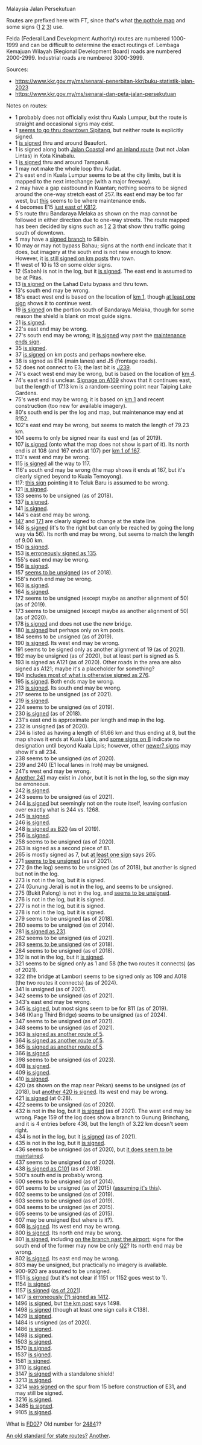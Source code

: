 Malaysia Jalan Persekutuan

Routes are prefixed here with FT, since that's what [the pothole map](https://www.arcgis.com/home/webmap/viewer.html?url=https%3A%2F%2Fmygos.mygeoportal.gov.my%2Fgisserver%2Frest%2Fservices%2FJKR_Potholes%2FJKR_Potholes_ASaPP%2FFeatureServer&source=sd) and some signs ([1](https://www.google.com/maps/@3.7297178,102.6416336,3a,15y,106.22h,75.49t/data=!3m7!1e1!3m5!1sB90ZUglmKKHbBph11eg2dw!2e0!6shttps:%2F%2Fstreetviewpixels-pa.googleapis.com%2Fv1%2Fthumbnail%3Fpanoid%3DB90ZUglmKKHbBph11eg2dw%26cb_client%3Dmaps_sv.share%26w%3D900%26h%3D600%26yaw%3D106.22118364269049%26pitch%3D14.509507299628552%26thumbfov%3D90!7i13312!8i6656?coh=205410&entry=ttu) [2](https://www.google.com/maps/@3.9601291,102.4291884,3a,15y,229.91h,84.91t/data=!3m7!1e1!3m5!1sYx1PH97b1jWOMJ4SEmWavA!2e0!6shttps:%2F%2Fstreetviewpixels-pa.googleapis.com%2Fv1%2Fthumbnail%3Fpanoid%3DYx1PH97b1jWOMJ4SEmWavA%26cb_client%3Dmaps_sv.share%26w%3D900%26h%3D600%26yaw%3D229.91371022184416%26pitch%3D5.088899779745432%26thumbfov%3D90!7i13312!8i6656?coh=205410&entry=ttu) [3](https://www.google.com/maps/@5.1294472,100.4723958,3a,15y,294h,93.88t/data=!3m7!1e1!3m5!1sCHZRXvfCQu4C-L4rykO9zQ!2e0!6shttps:%2F%2Fstreetviewpixels-pa.googleapis.com%2Fv1%2Fthumbnail%3Fpanoid%3DCHZRXvfCQu4C-L4rykO9zQ%26cb_client%3Dmaps_sv.share%26w%3D900%26h%3D600%26yaw%3D293.9977785994029%26pitch%3D-3.879822111230112%26thumbfov%3D90!7i16384!8i8192?coh=205410&entry=ttu)) use.

Felda (Federal Land Development Authority) routes are numbered 1000-1999 and can be difficult to determine the exact routings of. Lembaga Kemajuan Wilayah (Regional Development Board) roads are numbered 2000-2999. Industrial roads are numbered 3000-3999.

Sources:
* https://www.kkr.gov.my/ms/senarai-penerbitan-kkr/buku-statistik-jalan-2023
* https://www.kkr.gov.my/ms/senarai-dan-peta-jalan-persekutuan

Notes on routes:
* 1 probably does not officially exist thru Kuala Lumpur, but the route is straight and occasional signs may exist.
* 1 [seems to go thru downtown Sipitang](https://www.google.com/maps/@5.0836175,115.5514233,3a,15y,167.8h,94.36t/data=!3m7!1e1!3m5!1sBXJrzAi6oYO-yMmG7EC-2w!2e0!6shttps:%2F%2Fstreetviewpixels-pa.googleapis.com%2Fv1%2Fthumbnail%3Fpanoid%3DBXJrzAi6oYO-yMmG7EC-2w%26cb_client%3Dmaps_sv.share%26w%3D900%26h%3D600%26yaw%3D167.80366525931905%26pitch%3D-4.3592613734981285%26thumbfov%3D90!7i13312!8i6656?coh=205410&entry=ttu), but neither route is explicitly signed.
* 1 [is signed](https://www.google.com/maps/@5.340183,115.7231316,3a,26.2y,15h,92.26t/data=!3m7!1e1!3m5!1sJTKg9zTxlrxhFVrczvPDrw!2e0!6shttps:%2F%2Fstreetviewpixels-pa.googleapis.com%2Fv1%2Fthumbnail%3Fpanoid%3DJTKg9zTxlrxhFVrczvPDrw%26cb_client%3Dmaps_sv.share%26w%3D900%26h%3D600%26yaw%3D14.997954819005157%26pitch%3D-2.259514948323755%26thumbfov%3D90!7i13312!8i6656?coh=205410&entry=ttu) thru and around Beaufort.
* 1 is signed along both [Jalan Coastal](https://www.google.com/maps/@5.9510594,116.0601445,3a,24.9y,29.59h,106.8t/data=!3m7!1e1!3m5!1sa0higKHZg7zojR1xVVn4cg!2e0!6shttps:%2F%2Fstreetviewpixels-pa.googleapis.com%2Fv1%2Fthumbnail%3Fpanoid%3Da0higKHZg7zojR1xVVn4cg%26cb_client%3Dmaps_sv.share%26w%3D900%26h%3D600%26yaw%3D29.586260261382634%26pitch%3D-16.79984802605486%26thumbfov%3D90!7i13312!8i6656?coh=205410&entry=ttu) and [an inland route](https://www.google.com/maps/@5.9573677,116.0658775,3a,37.6y,224.19h,90.52t/data=!3m7!1e1!3m5!1scwdgMtEi3JA1aRdclxmFkA!2e0!6shttps:%2F%2Fstreetviewpixels-pa.googleapis.com%2Fv1%2Fthumbnail%3Fpanoid%3DcwdgMtEi3JA1aRdclxmFkA%26cb_client%3Dmaps_sv.share%26w%3D900%26h%3D600%26yaw%3D224.18685311799604%26pitch%3D-0.5215139503639534%26thumbfov%3D90!7i13312!8i6656?coh=205410&entry=ttu) (but not Jalan Lintas) in Kota Kinabalu.
* 1 [is signed](https://www.google.com/maps/@6.141403,116.2609289,3a,23.1y,91.42h,91.02t/data=!3m7!1e1!3m5!1slHPzvctEBNFhFTKHYGo7dA!2e0!6shttps:%2F%2Fstreetviewpixels-pa.googleapis.com%2Fv1%2Fthumbnail%3Fpanoid%3DlHPzvctEBNFhFTKHYGo7dA%26cb_client%3Dmaps_sv.share%26w%3D900%26h%3D600%26yaw%3D91.42411364535388%26pitch%3D-1.021486695381057%26thumbfov%3D90!7i13312!8i6656?coh=205410&entry=ttu) thru and around Tamparuli.
* 1 may not make the whole loop thru Kudat.
* 2's east end in Kuala Lumpur seems to be at the city limits, but it is mapped to the next intechange (with a major freeway).
* 2 may have a gap eastbound in Kuantan; nothing seems to be signed around the one-way stretch east of 257. Its east end may be too far west, but [this](https://www.google.com/maps/@3.9719984,103.412166,3a,15y,10.94h,88.75t/data=!3m7!1e1!3m5!1s3XrQSgvRQJViyKdEvip7Yg!2e0!6shttps:%2F%2Fstreetviewpixels-pa.googleapis.com%2Fv1%2Fthumbnail%3Fpanoid%3D3XrQSgvRQJViyKdEvip7Yg%26cb_client%3Dmaps_sv.share%26w%3D900%26h%3D600%26yaw%3D10.942389520905582%26pitch%3D1.2464189605415896%26thumbfov%3D90!7i16384!8i8192?coh=205410&entry=ttu) seems to be where maintenance ends.
* 4 becomes E15 [just east of K812](https://www.google.com/maps/@5.4344773,100.552835,3a,25.1y,376.61h,83.68t/data=!3m7!1e1!3m5!1sMhFW9-NHazqM_iHCJEF7vw!2e0!6shttps:%2F%2Fstreetviewpixels-pa.googleapis.com%2Fv1%2Fthumbnail%3Fpanoid%3DMhFW9-NHazqM_iHCJEF7vw%26cb_client%3Dmaps_sv.share%26w%3D900%26h%3D600%26yaw%3D376.6059587888226%26pitch%3D6.317657316272218%26thumbfov%3D90!7i16384!8i8192?coh=205410&entry=ttu).
* 5's route thru Bandaraya Melaka as shown on the map cannot be followed in either direction due to one-way streets. The route mapped has been decided by signs such as [1](https://www.google.com/maps/@2.199619,102.2418046,3a,19.2y,175h,93.74t/data=!3m7!1e1!3m5!1sudh7XBIqhShg1jkcWKRTuw!2e0!6shttps:%2F%2Fstreetviewpixels-pa.googleapis.com%2Fv1%2Fthumbnail%3Fpanoid%3Dudh7XBIqhShg1jkcWKRTuw%26cb_client%3Dmaps_sv.share%26w%3D900%26h%3D600%26yaw%3D175.00392784803373%26pitch%3D-3.741289013863792%26thumbfov%3D90!7i16384!8i8192?coh=205410&entry=ttu) [2](https://www.google.com/maps/@2.1936088,102.2379927,3a,18y,281.77h,88.13t/data=!3m7!1e1!3m5!1sbe_oyOkgfRWyxNvMTAoKVg!2e0!6shttps:%2F%2Fstreetviewpixels-pa.googleapis.com%2Fv1%2Fthumbnail%3Fpanoid%3Dbe_oyOkgfRWyxNvMTAoKVg%26cb_client%3Dmaps_sv.share%26w%3D900%26h%3D600%26yaw%3D281.7688143422403%26pitch%3D1.8747476912591736%26thumbfov%3D90!7i16384!8i8192?coh=205410&entry=ttu) [3](https://www.google.com/maps/@2.18785,102.2494081,3a,46.9y,96.54h,107.7t/data=!3m7!1e1!3m5!1sT9gooxdq6MddZ4C5xT6xKw!2e0!6shttps:%2F%2Fstreetviewpixels-pa.googleapis.com%2Fv1%2Fthumbnail%3Fpanoid%3DT9gooxdq6MddZ4C5xT6xKw%26cb_client%3Dmaps_sv.share%26w%3D900%26h%3D600%26yaw%3D96.5446149351367%26pitch%3D-17.69534081146243%26thumbfov%3D90!7i16384!8i8192?coh=205410&entry=ttu) that show thru traffic going south of downtown.
* 5 may have a [signed branch](https://www.google.com/maps/@4.6116784,101.0556538,3a,28.6y,283.16h,90.96t/data=!3m7!1e1!3m5!1s49GgYW6Hiul0PwSXepY1gA!2e0!6shttps:%2F%2Fstreetviewpixels-pa.googleapis.com%2Fv1%2Fthumbnail%3Fpanoid%3D49GgYW6Hiul0PwSXepY1gA%26cb_client%3Dmaps_sv.share%26w%3D900%26h%3D600%26yaw%3D283.1628467048741%26pitch%3D-0.9578943686033625%26thumbfov%3D90!7i16384!8i8192?coh=205410&entry=ttu) to Silibin.
* 10 may or may not bypass Bahau; signs at the north end indicate that it does, but imagery at the south end is not new enough to know. However, it [is still signed on km posts](https://www.google.com/maps/@2.8066884,102.410312,3a,16.7y,254.74h,75.9t/data=!3m7!1e1!3m5!1sMSOL5gaCaGfjbQuH0ZJmNQ!2e0!6shttps:%2F%2Fstreetviewpixels-pa.googleapis.com%2Fv1%2Fthumbnail%3Fpanoid%3DMSOL5gaCaGfjbQuH0ZJmNQ%26cb_client%3Dmaps_sv.share%26w%3D900%26h%3D600%26yaw%3D254.74051602494671%26pitch%3D14.098767077061098%26thumbfov%3D90!7i16384!8i8192?coh=205410&entry=ttu) thru town.
* 11 west of 10 is 13 on some older signs.
* 12 (Sabah) is not in the log, but it [is signed](https://www.google.com/maps/@6.5331708,116.7059238,3a,28.6y,46.13h,89.03t/data=!3m7!1e1!3m5!1sNxs-K9Ndx8KMUj5zS8ydZw!2e0!6shttps:%2F%2Fstreetviewpixels-pa.googleapis.com%2Fv1%2Fthumbnail%3Fpanoid%3DNxs-K9Ndx8KMUj5zS8ydZw%26cb_client%3Dmaps_sv.share%26w%3D900%26h%3D600%26yaw%3D46.13132520374089%26pitch%3D0.9697784336109692%26thumbfov%3D90!7i13312!8i6656?coh=205410&entry=ttu). The east end is assumed to be at Pitas.
* 13 [is signed](https://youtu.be/FUJgbV6p4KA?t=71) on the Lahad Datu bypass and thru town.
* 13's south end may be wrong.
* 18's exact west end is based on the location of [km 1](https://www.google.com/maps/@4.2292094,100.6396059,3a,15y,90.98h,84.1t/data=!3m7!1e1!3m5!1sbJNiXdz5iDSizMPRRJ20XQ!2e0!6shttps:%2F%2Fstreetviewpixels-pa.googleapis.com%2Fv1%2Fthumbnail%3Fpanoid%3DbJNiXdz5iDSizMPRRJ20XQ%26cb_client%3Dmaps_sv.share%26w%3D900%26h%3D600%26yaw%3D90.98387606569607%26pitch%3D5.904976907967395%26thumbfov%3D90!7i16384!8i8192?coh=205410&entry=ttu), though [at least one sign](https://www.google.com/maps/@4.2352374,100.6338886,3a,19.3y,302h,90.56t/data=!3m7!1e1!3m5!1sq8aoBbtNcMFosmzKS3-EMw!2e0!6shttps:%2F%2Fstreetviewpixels-pa.googleapis.com%2Fv1%2Fthumbnail%3Fpanoid%3Dq8aoBbtNcMFosmzKS3-EMw%26cb_client%3Dmaps_sv.share%26w%3D900%26h%3D600%26yaw%3D301.9950620643711%26pitch%3D-0.557313194918649%26thumbfov%3D90!7i16384!8i8192?coh=205410&entry=ttu) shows it to continue west.
* 19 [is signed](https://www.google.com/maps/@2.1890119,102.3524014,3a,15y,240.43h,82.05t/data=!3m7!1e1!3m5!1sOAQpaytnViqSOwJShvXCPg!2e0!6shttps:%2F%2Fstreetviewpixels-pa.googleapis.com%2Fv1%2Fthumbnail%3Fpanoid%3DOAQpaytnViqSOwJShvXCPg%26cb_client%3Dmaps_sv.share%26w%3D900%26h%3D600%26yaw%3D240.43428389242612%26pitch%3D7.9514794954939845%26thumbfov%3D90!7i16384!8i8192?coh=205410&entry=ttu) on the portion south of Bandaraya Melaka, though for some reason the shield is blank on most guide signs.
* 21 [is signed](https://www.google.com/maps/@1.0160483,110.3590254,3a,48.9y,239.48h,96.06t/data=!3m7!1e1!3m5!1stVmYQ9t1yrVOMbBSsr90WQ!2e0!6shttps:%2F%2Fstreetviewpixels-pa.googleapis.com%2Fv1%2Fthumbnail%3Fpanoid%3DtVmYQ9t1yrVOMbBSsr90WQ%26cb_client%3Dmaps_sv.share%26w%3D900%26h%3D600%26yaw%3D239.47580776194164%26pitch%3D-6.05924150497998%26thumbfov%3D90!7i13312!8i6656?coh=205410&entry=ttu).
* 22's east end may be wrong.
* 27's south end may be wrong; it [is signed](https://www.google.com/maps/@2.7174078,101.7113355,3a,15y,304.05h,89.96t/data=!3m7!1e1!3m5!1soPUedxDN3ouwJuwPvd50xA!2e0!6shttps:%2F%2Fstreetviewpixels-pa.googleapis.com%2Fv1%2Fthumbnail%3Fpanoid%3DoPUedxDN3ouwJuwPvd50xA%26cb_client%3Dmaps_sv.share%26w%3D900%26h%3D600%26yaw%3D304.0474000858346%26pitch%3D0.042086720635978736%26thumbfov%3D90!7i16384!8i8192?coh=205410&entry=ttu) way past the [maintenance ends sign](https://www.google.com/maps/@2.7171778,101.7252166,3a,15y,168.16h,85.21t/data=!3m7!1e1!3m5!1swHFz6NJ7TjA2ZCs0lr-r8w!2e0!6shttps:%2F%2Fstreetviewpixels-pa.googleapis.com%2Fv1%2Fthumbnail%3Fpanoid%3DwHFz6NJ7TjA2ZCs0lr-r8w%26cb_client%3Dmaps_sv.share%26w%3D900%26h%3D600%26yaw%3D168.15517043351662%26pitch%3D4.79112013743098%26thumbfov%3D90!7i16384!8i8192?coh=205410&entry=ttu).
* 35 [is signed](https://www.google.com/maps/@1.4972688,103.7918899,3a,23.1y,143.62h,80.98t/data=!3m7!1e1!3m5!1sQFi4jNK_ipj9swQmJi8MIg!2e0!6shttps:%2F%2Fstreetviewpixels-pa.googleapis.com%2Fv1%2Fthumbnail%3Fpanoid%3DQFi4jNK_ipj9swQmJi8MIg%26cb_client%3Dmaps_sv.share%26w%3D900%26h%3D600%26yaw%3D143.62117781840126%26pitch%3D9.018188695445275%26thumbfov%3D90!7i16384!8i8192?coh=205410&entry=ttu).
* 37 [is signed](https://www.google.com/maps/@3.3324116,101.5965524,3a,15y,248.42h,81.28t/data=!3m7!1e1!3m5!1sxgkCGGj5Jja5bb_2wsiqSQ!2e0!6shttps:%2F%2Fstreetviewpixels-pa.googleapis.com%2Fv1%2Fthumbnail%3Fpanoid%3DxgkCGGj5Jja5bb_2wsiqSQ%26cb_client%3Dmaps_sv.share%26w%3D900%26h%3D600%26yaw%3D248.41600825170704%26pitch%3D8.717915282121112%26thumbfov%3D90!7i16384!8i8192?coh=205410&entry=ttu) on km posts and perhaps nowhere else.
* 38 is signed as E14 (main lanes) and J5 (frontage roads).
* 52 does not connect to E3; the last bit is [J239](https://www.google.com/maps/@1.4299344,103.6103262,3a,15y,258.68h,80.68t/data=!3m7!1e1!3m5!1sIj5h9_1czaZ3Oo8Sk03_fA!2e0!6shttps:%2F%2Fstreetviewpixels-pa.googleapis.com%2Fv1%2Fthumbnail%3Fpanoid%3DIj5h9_1czaZ3Oo8Sk03_fA%26cb_client%3Dmaps_sv.share%26w%3D900%26h%3D600%26yaw%3D258.68002883542056%26pitch%3D9.322481562155204%26thumbfov%3D90!7i16384!8i8192?coh=205410&entry=ttu).
* 74's exact west end may be wrong, but is based on the location of [km 4](https://www.google.com/maps/@4.8402149,100.6612212,3a,36y,113.64h,79.25t/data=!3m7!1e1!3m5!1sj7MArwOfx7IKqJrvkdEn6Q!2e0!6shttps:%2F%2Fstreetviewpixels-pa.googleapis.com%2Fv1%2Fthumbnail%3Fpanoid%3Dj7MArwOfx7IKqJrvkdEn6Q%26cb_client%3Dmaps_sv.share%26w%3D900%26h%3D600%26yaw%3D113.6413484374746%26pitch%3D10.745431671630811%26thumbfov%3D90!7i16384!8i8192?coh=205410&entry=ttu).
* 74's east end is unclear. [Signage on A109](https://www.google.com/maps/@4.8287562,100.7349757,3a,15y,324.38h,103.2t/data=!3m7!1e1!3m5!1sWR5TxmbFZY7yYBCVWCzyfw!2e0!6shttps:%2F%2Fstreetviewpixels-pa.googleapis.com%2Fv1%2Fthumbnail%3Fpanoid%3DWR5TxmbFZY7yYBCVWCzyfw%26cb_client%3Dmaps_sv.share%26w%3D900%26h%3D600%26yaw%3D324.3817997043467%26pitch%3D-13.195121893618975%26thumbfov%3D90!7i16384!8i8192?coh=205410&entry=ttu) shows that it continues east, but the length of 17.13 km is a random-seeming point near Taiping Lake Gardens.
* 75's west end may be wrong; it is based on [km 1](https://www.google.com/maps/@5.0207917,100.4317546,3a,18.8y,46.36h,81.38t/data=!3m7!1e1!3m5!1sI7QyU8NS0ViIybSglgoj0w!2e0!6shttps:%2F%2Fstreetviewpixels-pa.googleapis.com%2Fv1%2Fthumbnail%3Fpanoid%3DI7QyU8NS0ViIybSglgoj0w%26cb_client%3Dmaps_sv.share%26w%3D900%26h%3D600%26yaw%3D46.36245034098123%26pitch%3D8.619826932709586%26thumbfov%3D90!7i13312!8i6656?coh=205410&entry=ttu) and recent construction (too new for available imagery).
* 80's south end is per the log and map, but maintenance may end at R152.
* 102's east end may be wrong, but seems to match the length of 79.23 km.
* 104 seems to only be signed near its east end (as of 2019).
* 107 [is signed](https://www.google.com/maps/@6.3005717,99.7878839,3a,27.3y,290.99h,93.23t/data=!3m7!1e1!3m5!1sECsgAoccVnxa6xPBdoy4pw!2e0!6shttps:%2F%2Fstreetviewpixels-pa.googleapis.com%2Fv1%2Fthumbnail%3Fpanoid%3DECsgAoccVnxa6xPBdoy4pw%26cb_client%3Dmaps_sv.share%26w%3D900%26h%3D600%26yaw%3D290.99000127490945%26pitch%3D-3.2283829978021146%26thumbfov%3D90!7i13312!8i6656?coh=205410&entry=ttu) (onto what the map does not show is part of it). Its north end is at 108 (and 167 ends at 107) per [km 1 of 167](https://www.google.com/maps/@6.3018935,99.787745,3a,15.4y,141.6h,74.9t/data=!3m7!1e1!3m5!1sy3YrHwMxubror9ZL6yYDKQ!2e0!6shttps:%2F%2Fstreetviewpixels-pa.googleapis.com%2Fv1%2Fthumbnail%3Fpanoid%3Dy3YrHwMxubror9ZL6yYDKQ%26cb_client%3Dmaps_sv.share%26w%3D900%26h%3D600%26yaw%3D141.59866312404688%26pitch%3D15.104274859178929%26thumbfov%3D90!7i13312!8i6656?coh=205410&entry=ttu).
* 113's west end may be wrong.
* 115 [is signed](https://www.google.com/maps/@6.2833117,99.731105,3a,35.9y,338.54h,83.1t/data=!3m7!1e1!3m5!1sU1yUaV0eYVXtDuwCWKl9mQ!2e0!6shttps:%2F%2Fstreetviewpixels-pa.googleapis.com%2Fv1%2Fthumbnail%3Fpanoid%3DU1yUaV0eYVXtDuwCWKl9mQ%26cb_client%3Dmaps_sv.share%26w%3D900%26h%3D600%26yaw%3D338.5371750251217%26pitch%3D6.901702689716785%26thumbfov%3D90!7i13312!8i6656?coh=205410&entry=ttu) all the way to 117.
* 116's south end may be wrong (the map shows it ends at 167, but it's clearly signed beyond to Kuala Temoyong).
* 117: [this sign](https://www.google.com/maps/@6.2828153,99.7308827,3a,24y,154.55h,89.17t/data=!3m7!1e1!3m5!1sEM2PNhcFkdkq-DPUtsfg3Q!2e0!6shttps:%2F%2Fstreetviewpixels-pa.googleapis.com%2Fv1%2Fthumbnail%3Fpanoid%3DEM2PNhcFkdkq-DPUtsfg3Q%26cb_client%3Dmaps_sv.share%26w%3D900%26h%3D600%26yaw%3D154.54523746172754%26pitch%3D0.8280854595012812%26thumbfov%3D90!7i13312!8i6656?coh=205410&entry=ttu) pointing it to Teluk Baru is assumed to be wrong.
* 121 [is signed](https://www.google.com/maps/@3.4749502,101.9088626,3a,15y,134.15h,87.68t/data=!3m7!1e1!3m5!1sAKxpbq2GjWwhdjLzCdD91Q!2e0!6shttps:%2F%2Fstreetviewpixels-pa.googleapis.com%2Fv1%2Fthumbnail%3Fpanoid%3DAKxpbq2GjWwhdjLzCdD91Q%26cb_client%3Dmaps_sv.share%26w%3D900%26h%3D600%26yaw%3D134.1451165482576%26pitch%3D2.321116989392806%26thumbfov%3D90!7i16384!8i8192?coh=205410&entry=ttu).
* 133 seems to be unsigned (as of 2018).
* 137 [is signed](https://www.google.com/maps/@4.5696099,101.1133615,3a,15.6y,303.88h,90.35t/data=!3m7!1e1!3m5!1sVZzXjuml9JQ1gH5g34E0Hg!2e0!6shttps:%2F%2Fstreetviewpixels-pa.googleapis.com%2Fv1%2Fthumbnail%3Fpanoid%3DVZzXjuml9JQ1gH5g34E0Hg%26cb_client%3Dmaps_sv.share%26w%3D900%26h%3D600%26yaw%3D303.88301992149235%26pitch%3D-0.349991325638598%26thumbfov%3D90!7i16384!8i8192?coh=205410&entry=ttu).
* 141 [is signed](https://www.google.com/maps/@2.2209855,102.1574044,3a,15y,226.88h,92.14t/data=!3m7!1e1!3m5!1sEELrEzP3XAg9FY_-6BDPWw!2e0!6shttps:%2F%2Fstreetviewpixels-pa.googleapis.com%2Fv1%2Fthumbnail%3Fpanoid%3DEELrEzP3XAg9FY_-6BDPWw%26cb_client%3Dmaps_sv.share%26w%3D900%26h%3D600%26yaw%3D226.88128621181914%26pitch%3D-2.1430948169187047%26thumbfov%3D90!7i16384!8i8192?coh=205410&entry=ttu).
* 144's east end may be wrong.
* [147](https://www.google.com/maps/@5.2276975,100.6870797,3a,15.2y,137.14h,88.13t/data=!3m7!1e1!3m5!1sW8ZAsXf1953R9WJPQJeDiQ!2e0!6shttps:%2F%2Fstreetviewpixels-pa.googleapis.com%2Fv1%2Fthumbnail%3Fpanoid%3DW8ZAsXf1953R9WJPQJeDiQ%26cb_client%3Dmaps_sv.share%26w%3D900%26h%3D600%26yaw%3D137.13849682130166%26pitch%3D1.8736180153801456%26thumbfov%3D90!7i16384!8i8192?coh=205410&entry=ttu) and [171](https://www.google.com/maps/@5.229189,100.6866282,3a,15.6y,331.62h,83.56t/data=!3m7!1e1!3m5!1smFGpQK0rFjZ2e5rGM_B0ew!2e0!6shttps:%2F%2Fstreetviewpixels-pa.googleapis.com%2Fv1%2Fthumbnail%3Fpanoid%3DmFGpQK0rFjZ2e5rGM_B0ew%26cb_client%3Dmaps_sv.share%26w%3D900%26h%3D600%26yaw%3D331.6240798613892%26pitch%3D6.443103139610912%26thumbfov%3D90!7i16384!8i8192?coh=205410&entry=ttu) are clearly signed to change at the state line.
* 148 [is signed](https://www.google.com/maps/@3.695882,101.7490464,3a,18.6y,207.47h,90.95t/data=!3m7!1e1!3m5!1s9OCNJb3bouF1nlSx1eoFLQ!2e0!6shttps:%2F%2Fstreetviewpixels-pa.googleapis.com%2Fv1%2Fthumbnail%3Fpanoid%3D9OCNJb3bouF1nlSx1eoFLQ%26cb_client%3Dmaps_sv.share%26w%3D900%26h%3D600%26yaw%3D207.46675500657298%26pitch%3D-0.9527050645401545%26thumbfov%3D90!7i16384!8i8192?coh=205410&entry=ttu) (it's to the right but can only be reached by going the long way via 56). Its north end may be wrong, but seems to match the length of 9.00 km.
* 150 [is signed](https://www.google.com/maps/@5.2612252,100.4727069,3a,41.2y,215.33h,102.87t/data=!3m7!1e1!3m5!1syivZUMIdREjYTgeQb_Ft6w!2e0!6shttps:%2F%2Fstreetviewpixels-pa.googleapis.com%2Fv1%2Fthumbnail%3Fpanoid%3DyivZUMIdREjYTgeQb_Ft6w%26cb_client%3Dmaps_sv.share%26w%3D900%26h%3D600%26yaw%3D215.32565618229992%26pitch%3D-12.865444170465793%26thumbfov%3D90!7i16384!8i8192?coh=205410&entry=ttu).
* 153 [is erroneously signed as 135](https://www.google.com/maps/@6.3241079,99.736682,3a,16.4y,144.69h,91t/data=!3m7!1e1!3m5!1s5xHn-t1E_wb5Ok_iEYf2VQ!2e0!6shttps:%2F%2Fstreetviewpixels-pa.googleapis.com%2Fv1%2Fthumbnail%3Fpanoid%3D5xHn-t1E_wb5Ok_iEYf2VQ%26cb_client%3Dmaps_sv.share%26w%3D900%26h%3D600%26yaw%3D144.6885666937773%26pitch%3D-1.0048719731869653%26thumbfov%3D90!7i13312!8i6656?coh=205410&entry=ttu).
* 155's east end may be wrong.
* 156 [is signed](https://www.google.com/maps/@6.3098488,99.8627141,3a,39.3y,324.69h,82.49t/data=!3m7!1e1!3m5!1swCxJIS3bM0NHgXMVEMbeEg!2e0!6shttps:%2F%2Fstreetviewpixels-pa.googleapis.com%2Fv1%2Fthumbnail%3Fpanoid%3DwCxJIS3bM0NHgXMVEMbeEg%26cb_client%3Dmaps_sv.share%26w%3D900%26h%3D600%26yaw%3D324.6914329354184%26pitch%3D7.513838829348799%26thumbfov%3D90!7i16384!8i8192?coh=205410&entry=ttu).
* 157 [seems to be unsigned](https://www.google.com/maps/@6.3394807,99.7573952,3a,35.9y,194.4h,91.72t/data=!3m7!1e1!3m5!1srt-ITLVLcq-r_ADht3Zh_g!2e0!6shttps:%2F%2Fstreetviewpixels-pa.googleapis.com%2Fv1%2Fthumbnail%3Fpanoid%3Drt-ITLVLcq-r_ADht3Zh_g%26cb_client%3Dmaps_sv.share%26w%3D900%26h%3D600%26yaw%3D194.39806416333272%26pitch%3D-1.7165217600816192%26thumbfov%3D90!7i13312!8i6656?coh=205410&entry=ttu) (as of 2018).
* 158's north end may be wrong.
* 163 [is signed](https://www.google.com/maps/@6.3136395,99.8555105,3a,35.9y,39.51h,85.85t/data=!3m7!1e1!3m5!1s2O35BjtKMBRDfeRMMvDtYQ!2e0!6shttps:%2F%2Fstreetviewpixels-pa.googleapis.com%2Fv1%2Fthumbnail%3Fpanoid%3D2O35BjtKMBRDfeRMMvDtYQ%26cb_client%3Dmaps_sv.share%26w%3D900%26h%3D600%26yaw%3D39.50661503119902%26pitch%3D4.149977655371032%26thumbfov%3D90!7i16384!8i8192?coh=205410&entry=ttu).
* 164 [is signed](https://www.google.com/maps/@6.3173728,99.8530794,3a,24y,25.51h,86.8t/data=!3m7!1e1!3m5!1sB5njSfIqEYwK8-e2P_DblQ!2e0!6shttps:%2F%2Fstreetviewpixels-pa.googleapis.com%2Fv1%2Fthumbnail%3Fpanoid%3DB5njSfIqEYwK8-e2P_DblQ%26cb_client%3Dmaps_sv.share%26w%3D900%26h%3D600%26yaw%3D25.513012394859494%26pitch%3D3.197223141280361%26thumbfov%3D90!7i16384!8i8192?coh=205410&entry=ttu).
* 172 seems to be unsigned (except maybe as another alignment of 50) (as of 2019).
* 173 seems to be unsigned (except maybe as another alignment of 50) (as of 2020).
* 178 [is signed](https://www.tiktok.com/@cikguzainudin/video/7190748846551518490) and does not use the new bridge.
* 180 [is signed](https://www.google.com/maps/@3.0132188,101.388866,3a,15y,104.41h,86.33t/data=!3m7!1e1!3m5!1sLrLH-sPOXr5rYXy0KFqJiA!2e0!6shttps:%2F%2Fstreetviewpixels-pa.googleapis.com%2Fv1%2Fthumbnail%3Fpanoid%3DLrLH-sPOXr5rYXy0KFqJiA%26cb_client%3Dmaps_sv.share%26w%3D900%26h%3D600%26yaw%3D104.41065886567488%26pitch%3D3.6679998201077666%26thumbfov%3D90!7i16384!8i8192?coh=205410&entry=ttu) but perhaps only on km posts.
* 184 seems to be unsigned (as of 2019).
* 190 [is signed](https://www.google.com/maps/@3.0302052,101.4709135,3a,20.9y,15.57h,102.59t/data=!3m7!1e1!3m5!1sAINsIeD8ZxHicLO0AYJ4EA!2e0!6shttps:%2F%2Fstreetviewpixels-pa.googleapis.com%2Fv1%2Fthumbnail%3Fpanoid%3DAINsIeD8ZxHicLO0AYJ4EA%26cb_client%3Dmaps_sv.share%26w%3D900%26h%3D600%26yaw%3D15.574891958478387%26pitch%3D-12.59193625492162%26thumbfov%3D90!7i16384!8i8192?coh=205410&entry=ttu). Its west end may be wrong.
* 191 seems to be signed only as another alignment of 19 (as of 2021).
* 192 may be unsigned (as of 2020), but at least part is signed as 5.
* 193 is signed as A121 (as of 2020). Other roads in the area are also signed as A121; maybe it's a placeholder for something?
* 194 [includes most of what is otherwise signed as 276](https://www.google.com/maps/@6.4450403,100.4878446,3a,15y,34.47h,84.95t/data=!3m7!1e1!3m5!1slMHzBQqoxwlt-A-IgPfXBg!2e0!6shttps:%2F%2Fstreetviewpixels-pa.googleapis.com%2Fv1%2Fthumbnail%3Fpanoid%3DlMHzBQqoxwlt-A-IgPfXBg%26cb_client%3Dmaps_sv.share%26w%3D900%26h%3D600%26yaw%3D34.47015150864907%26pitch%3D5.047443148930967%26thumbfov%3D90!7i16384!8i8192?coh=205410&entry=ttu).
* 195 [is signed](https://www.google.com/maps/@2.696748,101.8636316,3a,32.8y,237.22h,90.38t/data=!3m7!1e1!3m5!1sRgz20fDBiMinSNRskjhZhw!2e0!6shttps:%2F%2Fstreetviewpixels-pa.googleapis.com%2Fv1%2Fthumbnail%3Fpanoid%3DRgz20fDBiMinSNRskjhZhw%26cb_client%3Dmaps_sv.share%26w%3D900%26h%3D600%26yaw%3D237.2246403020471%26pitch%3D-0.3793162254911664%26thumbfov%3D90!7i16384!8i8192?coh=205410&entry=ttu). Both ends may be wrong.
* 213 [is signed](https://www.google.com/maps/@1.8770916,104.1068864,3a,15y,75.61h,91.44t/data=!3m7!1e1!3m5!1sKFm1ZBLduUe75MEHTgs6Tw!2e0!6shttps:%2F%2Fstreetviewpixels-pa.googleapis.com%2Fv1%2Fthumbnail%3Fpanoid%3DKFm1ZBLduUe75MEHTgs6Tw%26cb_client%3Dmaps_sv.share%26w%3D900%26h%3D600%26yaw%3D75.60990083229245%26pitch%3D-1.4379299720763612%26thumbfov%3D90!7i16384!8i8192?coh=205410&entry=ttu). Its south end may be wrong.
* 217 seems to be unsigned (as of 2021).
* 219 [is signed](https://www.google.com/maps/@2.4854074,101.868214,3a,15y,324.78h,80.18t/data=!3m7!1e1!3m5!1sHM6h3JtWrjFu5AodMijPpw!2e0!6shttps:%2F%2Fstreetviewpixels-pa.googleapis.com%2Fv1%2Fthumbnail%3Fpanoid%3DHM6h3JtWrjFu5AodMijPpw%26cb_client%3Dmaps_sv.share%26w%3D900%26h%3D600%26yaw%3D324.7843161814242%26pitch%3D9.824137445443085%26thumbfov%3D90!7i16384!8i8192?coh=205410&entry=ttu).
* 224 seems to be unsigned (as of 2019).
* 230 [is signed](https://www.google.com/maps/@3.7479931,103.3145347,3a,17.6y,154.76h,94.19t/data=!3m7!1e1!3m5!1sof8mYyQsiDsLrybHK5Ytzg!2e0!6shttps:%2F%2Fstreetviewpixels-pa.googleapis.com%2Fv1%2Fthumbnail%3Fpanoid%3Dof8mYyQsiDsLrybHK5Ytzg%26cb_client%3Dmaps_sv.share%26w%3D900%26h%3D600%26yaw%3D154.7634189660908%26pitch%3D-4.188440400562996%26thumbfov%3D90!7i13312!8i6656?coh=205410&entry=ttu) (as of 2018).
* 231's east end is approximate per length and map in the log.
* 232 is unsigned (as of 2020).
* 234 is listed as having a length of 61.66 km and thus ending at 8, but the map shows it ends at Kuala Lipis, and [some signs on 8](https://www.google.com/maps/@4.1610433,102.0323492,3a,15.2y,17.56h,88.67t/data=!3m7!1e1!3m5!1sxgBmNsbzbqd6xkaLxBJIcA!2e0!6shttps:%2F%2Fstreetviewpixels-pa.googleapis.com%2Fv1%2Fthumbnail%3Fpanoid%3DxgBmNsbzbqd6xkaLxBJIcA%26cb_client%3Dmaps_sv.share%26w%3D900%26h%3D600%26yaw%3D17.560315474789803%26pitch%3D1.328331623347978%26thumbfov%3D90!7i13312!8i6656?coh=205410&entry=ttu) indicate no designation until beyond Kuala Lipis; however, other [newer? signs](https://www.google.com/maps/@4.1640842,102.033363,3a,37.6y,358.22h,91.81t/data=!3m7!1e1!3m5!1s16UxK1QKSU7w8ptSloJnKg!2e0!6shttps:%2F%2Fstreetviewpixels-pa.googleapis.com%2Fv1%2Fthumbnail%3Fpanoid%3D16UxK1QKSU7w8ptSloJnKg%26cb_client%3Dmaps_sv.share%26w%3D900%26h%3D600%26yaw%3D358.22087119866876%26pitch%3D-1.8072904789094508%26thumbfov%3D90!7i13312!8i6656?coh=205410&entry=ttu) may show it's all 234.
* 238 seems to be unsigned (as of 2020).
* 239 and 240 (E1 local lanes in Iroh) may be unsigned.
* 241's west end may be wrong.
* [Another 241](https://www.google.com/maps/@1.566842,103.5973692,3a,15y,60.77h,87.62t/data=!3m7!1e1!3m5!1s1jjw-0d3qbtIB4uxre4wxA!2e0!6shttps:%2F%2Fstreetviewpixels-pa.googleapis.com%2Fv1%2Fthumbnail%3Fpanoid%3D1jjw-0d3qbtIB4uxre4wxA%26cb_client%3Dmaps_sv.share%26w%3D900%26h%3D600%26yaw%3D60.77116430644447%26pitch%3D2.380213456405073%26thumbfov%3D90!7i16384!8i8192?coh=205410&entry=ttu) may exist in Johor, but it is not in the log, so the sign may be erroneous.
* 242 [is signed](https://www.google.com/maps/@2.7047288,101.9862617,3a,15y,104.45h,65.57t/data=!3m7!1e1!3m5!1sOQfZ_UagQXtzGl_qhC0jyg!2e0!6shttps:%2F%2Fstreetviewpixels-pa.googleapis.com%2Fv1%2Fthumbnail%3Fpanoid%3DOQfZ_UagQXtzGl_qhC0jyg%26cb_client%3Dmaps_sv.share%26w%3D900%26h%3D600%26yaw%3D104.44900033806134%26pitch%3D24.431024491928213%26thumbfov%3D90!7i16384!8i8192?coh=205410&entry=ttu).  
* 243 seems to be unsigned (as of 2021).
* 244 [is signed](https://www.google.com/maps/@2.887614,102.409459,3a,15y,68.98h,89.11t/data=!3m7!1e1!3m5!1sxLpEagtzQk_gGVmKSMzerw!2e0!6shttps:%2F%2Fstreetviewpixels-pa.googleapis.com%2Fv1%2Fthumbnail%3Fpanoid%3DxLpEagtzQk_gGVmKSMzerw%26cb_client%3Dmaps_sv.share%26w%3D900%26h%3D600%26yaw%3D68.97988975150335%26pitch%3D0.8874983765252438%26thumbfov%3D90!7i16384!8i8192?coh=205410&entry=ttu) but seemingly not on the route itself, leaving confusion over exactly what is 244 vs. 1268.
* 245 [is signed](https://www.google.com/maps/@2.9356006,102.3874525,3a,15y,297.48h,82.44t/data=!3m7!1e1!3m5!1sh9BaTgb-OC-S9RmAJ5sQSw!2e0!6shttps:%2F%2Fstreetviewpixels-pa.googleapis.com%2Fv1%2Fthumbnail%3Fpanoid%3Dh9BaTgb-OC-S9RmAJ5sQSw%26cb_client%3Dmaps_sv.share%26w%3D900%26h%3D600%26yaw%3D297.4775439204057%26pitch%3D7.562905315162709%26thumbfov%3D90!7i16384!8i8192?coh=205410&entry=ttu).
* 246 [is signed](https://www.google.com/maps/@2.8350393,102.325126,3a,32.8y,77.37h,96.38t/data=!3m7!1e1!3m5!1sFs36ViEhVWxWRfYWgbRtLA!2e0!6shttps:%2F%2Fstreetviewpixels-pa.googleapis.com%2Fv1%2Fthumbnail%3Fpanoid%3DFs36ViEhVWxWRfYWgbRtLA%26cb_client%3Dmaps_sv.share%26w%3D900%26h%3D600%26yaw%3D77.37155504316482%26pitch%3D-6.380642003771115%26thumbfov%3D90!7i16384!8i8192?coh=205410&entry=ttu).
* 248 [is signed as B20](https://www.google.com/maps/@2.8163264,101.6399467,3a,15y,366.53h,76.2t/data=!3m7!1e1!3m5!1sYnHYHt1NZ30ME2XpPYy8Aw!2e0!6shttps:%2F%2Fstreetviewpixels-pa.googleapis.com%2Fv1%2Fthumbnail%3Fpanoid%3DYnHYHt1NZ30ME2XpPYy8Aw%26cb_client%3Dmaps_sv.share%26w%3D900%26h%3D600%26yaw%3D366.5311492878662%26pitch%3D13.79825159944673%26thumbfov%3D90!7i16384!8i8192?coh=205410&entry=ttu) (as of 2019).
* 256 [is signed](https://www.google.com/maps/@6.1487658,100.3991663,3a,43y,147.09h,100.55t/data=!3m7!1e1!3m5!1s6V8iYmB3ECzbXzC4gpEmGA!2e0!6shttps:%2F%2Fstreetviewpixels-pa.googleapis.com%2Fv1%2Fthumbnail%3Fpanoid%3D6V8iYmB3ECzbXzC4gpEmGA%26cb_client%3Dmaps_sv.share%26w%3D900%26h%3D600%26yaw%3D147.09148400501132%26pitch%3D-10.548012227039592%26thumbfov%3D90!7i16384!8i8192?coh=205410&entry=ttu).
* 258 seems to be unsigned (as of 2020).
* 263 is signed as a second piece of 81.
* 265 is mostly signed as 7, but [at least one sign](https://www.google.com/maps/@6.6372812,100.2202592,3a,41.2y,145.58h,91.89t/data=!3m7!1e1!3m5!1sGpg07i0G3FE1oOcPgo-HjQ!2e0!6shttps:%2F%2Fstreetviewpixels-pa.googleapis.com%2Fv1%2Fthumbnail%3Fpanoid%3DGpg07i0G3FE1oOcPgo-HjQ%26cb_client%3Dmaps_sv.share%26w%3D900%26h%3D600%26yaw%3D145.5777113168679%26pitch%3D-1.8896226731053218%26thumbfov%3D90!7i16384!8i8192?coh=205410&entry=ttu) says 265.
* 271 [seems to be unsigned](https://www.google.com/maps/@5.8526024,100.4378468,3a,15.4y,193.32h,77.58t/data=!3m7!1e1!3m5!1sw4NZvo_7GQmLMb3W6k83uA!2e0!6shttps:%2F%2Fstreetviewpixels-pa.googleapis.com%2Fv1%2Fthumbnail%3Fpanoid%3Dw4NZvo_7GQmLMb3W6k83uA%26cb_client%3Dmaps_sv.share%26w%3D900%26h%3D600%26yaw%3D193.3223653493616%26pitch%3D12.420582039916894%26thumbfov%3D90!7i16384!8i8192?coh=205410&entry=ttu) (as of 2021).
* 272 (in the log) seems to be unsigned (as of 2018), but another is signed but not in the log.
* 273 is not in the log, but it is signed.
* 274 (Gunung Jerai) is not in the log, and seems to be unsigned.
* 275 (Bukit Palong) is not in the log, and [seems to be unsigned](https://www.google.com/maps/@5.6254699,100.8948924,3a,31.3y,171.56h,92.11t/data=!3m7!1e1!3m5!1sBf4tF1iP3DDcYW2_5lEgPA!2e0!6shttps:%2F%2Fstreetviewpixels-pa.googleapis.com%2Fv1%2Fthumbnail%3Fpanoid%3DBf4tF1iP3DDcYW2_5lEgPA%26cb_client%3Dmaps_sv.share%26w%3D900%26h%3D600%26yaw%3D171.56265915115281%26pitch%3D-2.1075109034314323%26thumbfov%3D90!7i16384!8i8192?coh=205410&entry=ttu).
* 276 is not in the log, but it is signed.
* 277 is not in the log, but it is signed.
* 278 is not in the log, but it is signed.
* 279 seems to be unsigned (as of 2018).
* 280 seems to be unsigned (as of 2014).
* 281 [is signed as 231](https://www.google.com/maps/@5.2979588,100.2699032,3a,15y,207.01h,109.57t/data=!3m7!1e1!3m5!1sT_AddtzVYl5nyYOsxy8dlw!2e0!6shttps:%2F%2Fstreetviewpixels-pa.googleapis.com%2Fv1%2Fthumbnail%3Fpanoid%3DT_AddtzVYl5nyYOsxy8dlw%26cb_client%3Dmaps_sv.share%26w%3D900%26h%3D600%26yaw%3D207.00554005887193%26pitch%3D-19.573042524026647%26thumbfov%3D90!7i16384!8i8192?coh=205410&entry=ttu).
* 282 seems to be unsigned (as of 2021).
* 283 [seems to be unsigned](https://www.google.com/maps/@5.1331051,100.4908597,3a,15.1y,316.47h,98.42t/data=!3m7!1e1!3m5!1s8OlfxqUIvOCYAgFb_tb99g!2e0!6shttps:%2F%2Fstreetviewpixels-pa.googleapis.com%2Fv1%2Fthumbnail%3Fpanoid%3D8OlfxqUIvOCYAgFb_tb99g%26cb_client%3Dmaps_sv.share%26w%3D900%26h%3D600%26yaw%3D316.46728408613495%26pitch%3D-8.423720651422627%26thumbfov%3D90!7i13312!8i6656?coh=205410&entry=ttu) (as of 2018).
* 284 seems to be unsigned (as of 2018).
* 312 is not in the log, but it [is signed](https://www.google.com/maps/@4.0046127,100.8258675,3a,15y,22.75h,87.01t,359.19r/data=!3m7!1e1!3m5!1sybSF0sCZT8YW99IABIlENA!2e0!6shttps:%2F%2Fstreetviewpixels-pa.googleapis.com%2Fv1%2Fthumbnail%3Fpanoid%3DybSF0sCZT8YW99IABIlENA%26cb_client%3Dmaps_sv.share%26w%3D900%26h%3D600%26yaw%3D22.74891818844798%26pitch%3D2.9904537987229247%26thumbfov%3D90!7i16384!8i8192?coh=205410&entry=ttu).
* 321 seems to be signed only as 1 and 58 (the two routes it connects) (as of 2021).
* 322 (the bridge at Lambor) seems to be signed only as 109 and A018 (the two routes it connects) (as of 2024).
* 341 is unsigned (as of 2021).
* 342 seems to be unsigned (as of 2021).
* 343's east end may be wrong.
* 345 [is signed](https://www.google.com/maps/@2.9749387,101.706473,3a,17.2y,108.47h,104.51t/data=!3m7!1e1!3m5!1spS0wkevcHGmkT95Qwm8iaQ!2e0!6shttps:%2F%2Fstreetviewpixels-pa.googleapis.com%2Fv1%2Fthumbnail%3Fpanoid%3DpS0wkevcHGmkT95Qwm8iaQ%26cb_client%3Dmaps_sv.share%26w%3D900%26h%3D600%26yaw%3D108.46573344497777%26pitch%3D-14.508748520423765%26thumbfov%3D90!7i16384!8i8192?coh=205410&entry=ttu), but most signs seem to be for B11 (as of 2019).
* 346 (Klang Third Bridge) seems to be unsigned (as of 2024).
* 347 seems to be unsigned (as of 2021).
* 348 seems to be unsigned (as of 2021).
* 363 [is signed as another route of 5](https://www.google.com/maps/@2.46231,101.8948063,3a,15.2y,334.32h,84.06t/data=!3m7!1e1!3m5!1sWCsgRZU9twyZGci4gb_YTg!2e0!6shttps:%2F%2Fstreetviewpixels-pa.googleapis.com%2Fv1%2Fthumbnail%3Fpanoid%3DWCsgRZU9twyZGci4gb_YTg%26cb_client%3Dmaps_sv.share%26w%3D900%26h%3D600%26yaw%3D334.32075739051373%26pitch%3D5.937668422843956%26thumbfov%3D90!7i16384!8i8192?coh=205410&entry=ttu).
* 364 [is signed as another route of 5](https://www.google.com/maps/@2.445714,101.8721267,3a,15y,264.31h,85.39t/data=!3m7!1e1!3m5!1s6d-g3sRuRde-mjiGNmomXQ!2e0!6shttps:%2F%2Fstreetviewpixels-pa.googleapis.com%2Fv1%2Fthumbnail%3Fpanoid%3D6d-g3sRuRde-mjiGNmomXQ%26cb_client%3Dmaps_sv.share%26w%3D900%26h%3D600%26yaw%3D264.3145153025153%26pitch%3D4.605822307332218%26thumbfov%3D90!7i16384!8i8192?coh=205410&entry=ttu).
* 365 [is signed as another route of 5](https://www.google.com/maps/@2.4435868,101.8809165,3a,28.6y,126.54h,79.29t/data=!3m7!1e1!3m5!1s0m9nHzgyLjKQyJBchnG1vw!2e0!6shttps:%2F%2Fstreetviewpixels-pa.googleapis.com%2Fv1%2Fthumbnail%3Fpanoid%3D0m9nHzgyLjKQyJBchnG1vw%26cb_client%3Dmaps_sv.share%26w%3D900%26h%3D600%26yaw%3D126.5372658014442%26pitch%3D10.714906805093989%26thumbfov%3D90!7i16384!8i8192?coh=205410&entry=ttu).
* 366 [is signed](https://commons.wikimedia.org/wiki/File:Temiang-Pantai_Road_Name_Sign.jpg).
* 398 seems to be unsigned (as of 2023).
* 408 [is signed](https://www.google.com/maps/@1.399745,104.164994,3a,27.3y,328.07h,90.71t/data=!3m7!1e1!3m5!1s26Xq-mbN8tu3u1nP_BkpCQ!2e0!6shttps:%2F%2Fstreetviewpixels-pa.googleapis.com%2Fv1%2Fthumbnail%3Fpanoid%3D26Xq-mbN8tu3u1nP_BkpCQ%26cb_client%3Dmaps_sv.share%26w%3D900%26h%3D600%26yaw%3D328.07091239094586%26pitch%3D-0.7134284905438335%26thumbfov%3D90!7i16384!8i8192?coh=205410&entry=ttu).
* 409 [is signed](https://www.google.com/maps/@1.4128523,104.2518181,3a,15y,59.64h,85.27t/data=!3m7!1e1!3m5!1sSdRTBTI9D3-opocnGuteEg!2e0!6shttps:%2F%2Fstreetviewpixels-pa.googleapis.com%2Fv1%2Fthumbnail%3Fpanoid%3DSdRTBTI9D3-opocnGuteEg%26cb_client%3Dmaps_sv.share%26w%3D900%26h%3D600%26yaw%3D59.63977796028023%26pitch%3D4.725040876896742%26thumbfov%3D90!7i16384!8i8192?coh=205410&entry=ttu).
* 410 [is signed](https://www.google.com/maps/@1.3942915,104.2160583,3a,35.9y,103.74h,100.04t/data=!3m7!1e1!3m5!1sMlxfTeRVjZmwIK259Zck7w!2e0!6shttps:%2F%2Fstreetviewpixels-pa.googleapis.com%2Fv1%2Fthumbnail%3Fpanoid%3DMlxfTeRVjZmwIK259Zck7w%26cb_client%3Dmaps_sv.share%26w%3D900%26h%3D600%26yaw%3D103.73805185822523%26pitch%3D-10.042187780017017%26thumbfov%3D90!7i16384!8i8192?coh=205410&entry=ttu).
* 420 (as shown on the map near Pekan) seems to be unsigned (as of 2018), but [another 420 is signed](https://www.google.com/maps/@3.7683689,103.2251332,3a,15y,54.14h,98.44t/data=!3m7!1e1!3m5!1sUTW9I4WHcFWfF7g21p6FRA!2e0!6shttps:%2F%2Fstreetviewpixels-pa.googleapis.com%2Fv1%2Fthumbnail%3Fpanoid%3DUTW9I4WHcFWfF7g21p6FRA%26cb_client%3Dmaps_sv.share%26w%3D900%26h%3D600%26yaw%3D54.141257678622026%26pitch%3D-8.437252626973375%26thumbfov%3D90!7i16384!8i8192?coh=205410&entry=ttu). Its west end may be wrong.
* 421 [is signed](https://www.tiktok.com/@kuantanbest/video/7350575114800418066) (at 0:28).
* 422 seems to be unsigned (as of 2020).
* 432 is not in the log, but it [is signed](https://www.google.com/maps/@4.5084923,101.4078124,3a,15y,27.94h,90.33t/data=!3m7!1e1!3m5!1sy8hevghwFmkdJBhdG648cg!2e0!6shttps:%2F%2Fstreetviewpixels-pa.googleapis.com%2Fv1%2Fthumbnail%3Fpanoid%3Dy8hevghwFmkdJBhdG648cg%26cb_client%3Dmaps_sv.share%26w%3D900%26h%3D600%26yaw%3D27.93705723487558%26pitch%3D-0.3284256453140699%26thumbfov%3D90!7i16384!8i8192?coh=205410&entry=ttu) (as of 2021). The west end may be wrong. Page 159 of the log does show a branch to Gunung Brinchang, and it is 4 entries before 436, but the length of 3.22 km doesn't seem right.
* 434 is not in the log, but it [is signed](https://www.google.com/maps/@4.4835391,101.3785056,3a,15y,313.72h,88.81t/data=!3m7!1e1!3m5!1sVEIm8gmyF_5_5jXyI9XwCQ!2e0!6shttps:%2F%2Fstreetviewpixels-pa.googleapis.com%2Fv1%2Fthumbnail%3Fpanoid%3DVEIm8gmyF_5_5jXyI9XwCQ%26cb_client%3Dmaps_sv.share%26w%3D900%26h%3D600%26yaw%3D313.72087977266955%26pitch%3D1.188546197623154%26thumbfov%3D90!7i16384!8i8192?coh=205410&entry=ttu) (as of 2021).
* 435 is not in the log, but it [is signed](https://www.google.com/maps/@3.9681375,103.4060309,3a,21y,35.06h,91.33t/data=!3m7!1e1!3m5!1sUu_9gEYSeEhZub19iivzRQ!2e0!6shttps:%2F%2Fstreetviewpixels-pa.googleapis.com%2Fv1%2Fthumbnail%3Fpanoid%3DUu_9gEYSeEhZub19iivzRQ%26cb_client%3Dmaps_sv.share%26w%3D900%26h%3D600%26yaw%3D35.060333861829285%26pitch%3D-1.3316792741508863%26thumbfov%3D90!7i16384!8i8192?coh=205410&entry=ttu).
* 436 seems to be unsigned (as of 2020), but [it does seem to be maintained](https://www.google.com/maps/@3.3861986,101.8277748,3a,15y,273.52h,91.71t/data=!3m7!1e1!3m5!1si61BxMWfVxRzD1IGVY9J6Q!2e0!6shttps:%2F%2Fstreetviewpixels-pa.googleapis.com%2Fv1%2Fthumbnail%3Fpanoid%3Di61BxMWfVxRzD1IGVY9J6Q%26cb_client%3Dmaps_sv.share%26w%3D900%26h%3D600%26yaw%3D273.5228896134296%26pitch%3D-1.7065920178902445%26thumbfov%3D90!7i16384!8i8192?coh=205410&entry=ttu).
* 437 seems to be unsigned (as of 2020).
* 438 [is signed as C101](https://www.google.com/maps/@3.6132503,103.3797135,3a,15y,111.08h,90.36t/data=!3m7!1e1!3m5!1s7RkUaiXPmYU_o7ug4rkANg!2e0!6shttps:%2F%2Fstreetviewpixels-pa.googleapis.com%2Fv1%2Fthumbnail%3Fpanoid%3D7RkUaiXPmYU_o7ug4rkANg%26cb_client%3Dmaps_sv.share%26w%3D900%26h%3D600%26yaw%3D111.08382305488126%26pitch%3D-0.36260245462064233%26thumbfov%3D90!7i13312!8i6656?coh=205410&entry=ttu) (as of 2018).
* 500's south end is probably wrong.
* 600 seems to be unsigned (as of 2014).
* 601 seems to be unsigned (as of 2015) ([assuming it's this](https://www.google.com/maps/@5.6413245,115.9543038,3a,28.6y,228.39h,78.58t/data=!3m7!1e1!3m5!1sjRxmR-LE4Ghvw0B768S4ew!2e0!6shttps:%2F%2Fstreetviewpixels-pa.googleapis.com%2Fv1%2Fthumbnail%3Fpanoid%3DjRxmR-LE4Ghvw0B768S4ew%26cb_client%3Dmaps_sv.share%26w%3D900%26h%3D600%26yaw%3D228.39436497316044%26pitch%3D11.419638107271453%26thumbfov%3D90!7i13312!8i6656?coh=205410&entry=ttu)).
* 602 seems to be unsigned (as of 2019).
* 603 seems to be unsigned (as of 2019).
* 604 seems to be unsigned (as of 2015).
* 605 seems to be unsigned (as of 2015).
* 607 may be unsigned (but where is it?).
* 608 [is signed](https://www.google.com/maps/@5.9519203,116.0550729,3a,15y,259.64h,89.35t/data=!3m7!1e1!3m5!1sWEouMg7hvCrIGM9zka4Z0Q!2e0!6shttps:%2F%2Fstreetviewpixels-pa.googleapis.com%2Fv1%2Fthumbnail%3Fpanoid%3DWEouMg7hvCrIGM9zka4Z0Q%26cb_client%3Dmaps_sv.share%26w%3D900%26h%3D600%26yaw%3D259.63665933548316%26pitch%3D0.6479221122729371%26thumbfov%3D90!7i13312!8i6656?coh=205410&entry=ttu). Its west end may be wrong.
* 800 [is signed](https://www.google.com/maps/@3.2405854,113.0968433,3a,24y,43.48h,83.56t/data=!3m7!1e1!3m5!1sZQKOBa-KK535eusTBXcyrg!2e0!6shttps:%2F%2Fstreetviewpixels-pa.googleapis.com%2Fv1%2Fthumbnail%3Fpanoid%3DZQKOBa-KK535eusTBXcyrg%26cb_client%3Dmaps_sv.share%26w%3D900%26h%3D600%26yaw%3D43.483478269275565%26pitch%3D6.438666046435841%26thumbfov%3D90!7i13312!8i6656?coh=205410&entry=ttu). Its north end may be wrong.
* 801 [is signed](https://www.google.com/maps/@1.4997199,110.3362409,3a,15y,53.65h,80.2t/data=!3m7!1e1!3m5!1sTfhLB571-JrF8r5hHEfcag!2e0!6shttps:%2F%2Fstreetviewpixels-pa.googleapis.com%2Fv1%2Fthumbnail%3Fpanoid%3DTfhLB571-JrF8r5hHEfcag%26cb_client%3Dmaps_sv.share%26w%3D900%26h%3D600%26yaw%3D53.65475599867085%26pitch%3D9.800589815305486%26thumbfov%3D90!7i13312!8i6656?coh=205410&entry=ttu), including [on the branch past the airport](https://www.google.com/maps/@1.5000948,110.3487328,3a,15y,338.51h,83.73t/data=!3m7!1e1!3m5!1sHi5AL9nwZgQeWdYEGKoqmw!2e0!6shttps:%2F%2Fstreetviewpixels-pa.googleapis.com%2Fv1%2Fthumbnail%3Fpanoid%3DHi5AL9nwZgQeWdYEGKoqmw%26cb_client%3Dmaps_sv.share%26w%3D900%26h%3D600%26yaw%3D338.50853040095643%26pitch%3D6.272876906542663%26thumbfov%3D90!7i13312!8i6656?coh=205410&entry=ttu); signs for the south end of the former may now be only [Q2](https://www.google.com/maps/@1.5035017,110.3333739,3a,75y,202.54h,122.92t/data=!3m8!1e1!3m6!1sAF1QipNOO6pJos9zzRMm7DpZnKuVTr0YH8N1BHvZfnDv!2e10!5s20240420T000000!6shttps:%2F%2Flh5.googleusercontent.com%2Fp%2FAF1QipNOO6pJos9zzRMm7DpZnKuVTr0YH8N1BHvZfnDv%3Dw900-h600-k-no-pi-32.91504218885052-ya320.7816151098269-ro1.796722412109375-fo90!7i7680!8i3840?coh=205410&entry=ttu)? Its north end may be wrong.
* 802 [is signed](https://www.google.com/maps/@1.4555109,110.4191028,3a,15y,339.32h,88.6t/data=!3m8!1e1!3m6!1sV2cZjmE9ytmbCkTg93wwXw!2e0!5s20181101T000000!6shttps:%2F%2Fstreetviewpixels-pa.googleapis.com%2Fv1%2Fthumbnail%3Fpanoid%3DV2cZjmE9ytmbCkTg93wwXw%26cb_client%3Dmaps_sv.share%26w%3D900%26h%3D600%26yaw%3D339.3203696747136%26pitch%3D1.4002741764685567%26thumbfov%3D90!7i13312!8i6656?coh=205410&entry=ttu). Its east end may be wrong.
* 803 may be unsigned, but practically no imagery is available.
* 900-920 are assumed to be unsigned.
* 1151 [is signed](https://www.google.com/maps/@3.9359834,101.351394,3a,15y,57.26h,93.47t/data=!3m7!1e1!3m5!1sBr5GD-mpj9O78YZdtiLMwA!2e0!6shttps:%2F%2Fstreetviewpixels-pa.googleapis.com%2Fv1%2Fthumbnail%3Fpanoid%3DBr5GD-mpj9O78YZdtiLMwA%26cb_client%3Dmaps_sv.share%26w%3D900%26h%3D600%26yaw%3D57.25797837097971%26pitch%3D-3.4742685172591905%26thumbfov%3D90!7i16384!8i8192?coh=205410&entry=ttu) (but it's not clear if 1151 or 1152 goes west to 1).
* 1154 [is signed](https://www.google.com/maps/@3.942062,101.2708621,3a,35.9y,213.56h,93.14t/data=!3m7!1e1!3m5!1sNLmsIcepEseZ4-xnC7IQjg!2e0!6shttps:%2F%2Fstreetviewpixels-pa.googleapis.com%2Fv1%2Fthumbnail%3Fpanoid%3DNLmsIcepEseZ4-xnC7IQjg%26cb_client%3Dmaps_sv.share%26w%3D900%26h%3D600%26yaw%3D213.55740577647566%26pitch%3D-3.1426481467920127%26thumbfov%3D90!7i13312!8i6656?coh=205410&entry=ttu).
* 1157 [is signed](https://www.google.com/maps/@5.6027501,101.0814232,3a,16.4y,5.83h,87.56t/data=!3m7!1e1!3m5!1s2vE2JR82q2Zt-kdZG2pX7A!2e0!6shttps:%2F%2Fstreetviewpixels-pa.googleapis.com%2Fv1%2Fthumbnail%3Fpanoid%3D2vE2JR82q2Zt-kdZG2pX7A%26cb_client%3Dmaps_sv.share%26w%3D900%26h%3D600%26yaw%3D5.828153811326391%26pitch%3D2.443109269143932%26thumbfov%3D90!7i13312!8i6656?coh=205410&entry=ttu) ([as of 2021](https://www.google.com/maps/@5.6019598,101.0812327,3a,15y,15.11h,88.7t/data=!3m7!1e1!3m5!1sTJwoLtVx6radWJCGkWyrBA!2e0!6shttps:%2F%2Fstreetviewpixels-pa.googleapis.com%2Fv1%2Fthumbnail%3Fpanoid%3DTJwoLtVx6radWJCGkWyrBA%26cb_client%3Dmaps_sv.share%26w%3D900%26h%3D600%26yaw%3D15.113922356682762%26pitch%3D1.30201013478802%26thumbfov%3D90!7i16384!8i8192?coh=205410&entry=ttu)).
* 1417 [is erroneously (?) signed as 1412](https://www.google.com/maps/@2.3199733,103.042592,3a,37.6y,149.42h,93.68t/data=!3m7!1e1!3m5!1sbg1Bs6epSgni31dDGGZ5dA!2e0!6shttps:%2F%2Fstreetviewpixels-pa.googleapis.com%2Fv1%2Fthumbnail%3Fpanoid%3Dbg1Bs6epSgni31dDGGZ5dA%26cb_client%3Dmaps_sv.share%26w%3D900%26h%3D600%26yaw%3D149.4202369792614%26pitch%3D-3.6807252921636007%26thumbfov%3D90!7i16384!8i8192?coh=205410&entry=ttu).
* 1496 [is signed](https://www.google.com/maps/@3.6110237,101.9043376,3a,22.2y,236.62h,91.39t/data=!3m7!1e1!3m5!1sxw32AEe2DvH7e0X8iYC0LQ!2e0!6shttps:%2F%2Fstreetviewpixels-pa.googleapis.com%2Fv1%2Fthumbnail%3Fpanoid%3Dxw32AEe2DvH7e0X8iYC0LQ%26cb_client%3Dmaps_sv.share%26w%3D900%26h%3D600%26yaw%3D236.62218391026218%26pitch%3D-1.3910257142553206%26thumbfov%3D90!7i16384!8i8192?coh=205410&entry=ttu), but [the km post](https://www.google.com/maps/@3.6196038,101.9005426,3a,15y,177.63h,76.39t/data=!3m7!1e1!3m5!1sLd46ZMhYtk5U22kF-GkYBQ!2e0!6shttps:%2F%2Fstreetviewpixels-pa.googleapis.com%2Fv1%2Fthumbnail%3Fpanoid%3DLd46ZMhYtk5U22kF-GkYBQ%26cb_client%3Dmaps_sv.share%26w%3D900%26h%3D600%26yaw%3D177.63255050201184%26pitch%3D13.607320611747127%26thumbfov%3D90!7i16384!8i8192?coh=205410&entry=ttu) says 1498.
* 1498 [is signed](https://youtu.be/yLR0TIOHQ2c?t=685) (though at least one sign calls it C138).
* 1429 [is signed](https://www.google.com/maps/@3.7026071,103.0483251,3a,15y,67.2h,91.72t/data=!3m7!1e1!3m5!1sGwxG5on5lhIY0KEo3u0j8A!2e0!6shttps:%2F%2Fstreetviewpixels-pa.googleapis.com%2Fv1%2Fthumbnail%3Fpanoid%3DGwxG5on5lhIY0KEo3u0j8A%26cb_client%3Dmaps_sv.share%26w%3D900%26h%3D600%26yaw%3D67.20399838325882%26pitch%3D-1.7169944254471403%26thumbfov%3D90!7i13312!8i6656?coh=205410&entry=ttu).
* 1484 is unsigned (as of 2020).
* 1486 [is signed](https://www.google.com/maps/@3.7572008,103.2044735,3a,15.7y,216.45h,91.62t/data=!3m7!1e1!3m5!1swcTxl_QWKjNhfOhcq_yadg!2e0!6shttps:%2F%2Fstreetviewpixels-pa.googleapis.com%2Fv1%2Fthumbnail%3Fpanoid%3DwcTxl_QWKjNhfOhcq_yadg%26cb_client%3Dmaps_sv.share%26w%3D900%26h%3D600%26yaw%3D216.44949565158538%26pitch%3D-1.6230380412421255%26thumbfov%3D90!7i13312!8i6656?coh=205410&entry=ttu).
* 1498 [is signed](https://youtu.be/JPG_bInjlA4?t=568).
* 1503 [is signed](https://www.google.com/maps/@4.2210851,101.7973378,3a,15y,57.6h,90.26t/data=!3m7!1e1!3m5!1sUVbWFkOuxj4fYgRREgyJ7w!2e0!6shttps:%2F%2Fstreetviewpixels-pa.googleapis.com%2Fv1%2Fthumbnail%3Fpanoid%3DUVbWFkOuxj4fYgRREgyJ7w%26cb_client%3Dmaps_sv.share%26w%3D900%26h%3D600%26yaw%3D57.601580472918876%26pitch%3D-0.2550038179090137%26thumbfov%3D90!7i13312!8i6656?coh=205410&entry=ttu).
* 1570 [is signed](https://www.google.com/maps/@3.7043807,102.9569564,3a,15y,109.08h,91.56t/data=!3m7!1e1!3m5!1sS0Uz3_8kRdJb2YOElJ_d3A!2e0!6shttps:%2F%2Fstreetviewpixels-pa.googleapis.com%2Fv1%2Fthumbnail%3Fpanoid%3DS0Uz3_8kRdJb2YOElJ_d3A%26cb_client%3Dmaps_sv.share%26w%3D900%26h%3D600%26yaw%3D109.07787672296716%26pitch%3D-1.5626562858998767%26thumbfov%3D90!7i16384!8i8192?coh=205410&entry=ttu).
* 1537 [is signed](https://www.google.com/maps/@3.7286055,102.6151946,3a,15y,15.74h,88.83t/data=!3m7!1e1!3m5!1sBhMoXgFzyuA3OFz7Vm7BQg!2e0!6shttps:%2F%2Fstreetviewpixels-pa.googleapis.com%2Fv1%2Fthumbnail%3Fpanoid%3DBhMoXgFzyuA3OFz7Vm7BQg%26cb_client%3Dmaps_sv.share%26w%3D900%26h%3D600%26yaw%3D15.740060450959785%26pitch%3D1.16690013135603%26thumbfov%3D90!7i13312!8i6656?coh=205410&entry=ttu).
* 1581 [is signed](https://www.google.com/maps/@4.0481928,103.1437099,3a,15.8y,145.37h,86.02t/data=!3m7!1e1!3m5!1s0kpXWot3B0puvWiWYqSs_w!2e0!6shttps:%2F%2Fstreetviewpixels-pa.googleapis.com%2Fv1%2Fthumbnail%3Fpanoid%3D0kpXWot3B0puvWiWYqSs_w%26cb_client%3Dmaps_sv.share%26w%3D900%26h%3D600%26yaw%3D145.36543742398956%26pitch%3D3.9817621446533735%26thumbfov%3D90!7i13312!8i6656?coh=205410&entry=ttu).
* 3110 [is signed](https://www.google.com/maps/@5.4143616,100.3787865,3a,15y,193.6h,83.53t/data=!3m7!1e1!3m5!1sT9vww1BiFqJH1t-0d_Ltxw!2e0!6shttps:%2F%2Fstreetviewpixels-pa.googleapis.com%2Fv1%2Fthumbnail%3Fpanoid%3DT9vww1BiFqJH1t-0d_Ltxw%26cb_client%3Dmaps_sv.share%26w%3D900%26h%3D600%26yaw%3D193.59625377469786%26pitch%3D6.472559241482642%26thumbfov%3D90!7i16384!8i8192?coh=205410&entry=ttu).
* 3147 [is signed](https://www.google.com/maps/@4.7770488,100.9350381,3a,15.1y,322.41h,88.37t/data=!3m7!1e1!3m5!1sdmAG6wipB1yP_Xxt4lngyQ!2e0!6shttps:%2F%2Fstreetviewpixels-pa.googleapis.com%2Fv1%2Fthumbnail%3Fpanoid%3DdmAG6wipB1yP_Xxt4lngyQ%26cb_client%3Dmaps_sv.share%26w%3D900%26h%3D600%26yaw%3D322.40769976054594%26pitch%3D1.632957164485859%26thumbfov%3D90!7i16384!8i8192?coh=205410&entry=ttu) with a standalone shield!
* 3213 [is signed](https://www.google.com/maps/@3.0823778,101.5644423,3a,16.7y,153.2h,75.84t/data=!3m7!1e1!3m5!1s_1AnqU0BZD-6gRZ5cUcZvg!2e0!6shttps:%2F%2Fstreetviewpixels-pa.googleapis.com%2Fv1%2Fthumbnail%3Fpanoid%3D_1AnqU0BZD-6gRZ5cUcZvg%26cb_client%3Dmaps_sv.share%26w%3D900%26h%3D600%26yaw%3D153.19970643887189%26pitch%3D14.1622861264686%26thumbfov%3D90!7i16384!8i8192?coh=205410&entry=ttu).
* 3214 [was signed](https://www.google.com/maps/@3.1581358,101.5256018,3a,15y,217.44h,79.87t/data=!3m8!1e1!3m6!1sR6T2r9WRzpRh0uYorJ0Hvg!2e0!5s20151101T000000!6shttps:%2F%2Fstreetviewpixels-pa.googleapis.com%2Fv1%2Fthumbnail%3Fpanoid%3DR6T2r9WRzpRh0uYorJ0Hvg%26cb_client%3Dmaps_sv.share%26w%3D900%26h%3D600%26yaw%3D217.43828778433073%26pitch%3D10.13142958357136%26thumbfov%3D90!7i13312!8i6656?coh=205410&entry=ttu) on the spur from 15 before construction of E31, and may still be signed.
* 3216 [is signed](https://www.google.com/maps/@3.0514157,101.4584315,3a,25.1y,59.69h,99.89t/data=!3m7!1e1!3m5!1sSL2ylGZVwiUpXlMkxucRXA!2e0!6shttps:%2F%2Fstreetviewpixels-pa.googleapis.com%2Fv1%2Fthumbnail%3Fpanoid%3DSL2ylGZVwiUpXlMkxucRXA%26cb_client%3Dmaps_sv.share%26w%3D900%26h%3D600%26yaw%3D59.692931175316595%26pitch%3D-9.886728985021676%26thumbfov%3D90!7i16384!8i8192?coh=205410&entry=ttu).
* 3485 [is signed](https://www.google.com/maps/@3.8329149,103.3473734,3a,15y,28.73h,94.56t/data=!3m7!1e1!3m5!1sEe_MgE5-Ajnrk7QFoYn7hA!2e0!6shttps:%2F%2Fstreetviewpixels-pa.googleapis.com%2Fv1%2Fthumbnail%3Fpanoid%3DEe_MgE5-Ajnrk7QFoYn7hA%26cb_client%3Dmaps_sv.share%26w%3D900%26h%3D600%26yaw%3D28.726050781954864%26pitch%3D-4.55823725130908%26thumbfov%3D90!7i16384!8i8192?coh=205410&entry=ttu).
* 9105 [is signed](https://www.google.com/maps/@3.4285954,113.3796698,3a,19.3y,290.9h,96.4t/data=!3m7!1e1!3m5!1sAF1QipNFWIp4sDhlovZqDmZlMe_AWNExxB3aGvZq5BFE!2e10!6shttps:%2F%2Flh5.googleusercontent.com%2Fp%2FAF1QipNFWIp4sDhlovZqDmZlMe_AWNExxB3aGvZq5BFE%3Dw900-h600-k-no-pi-6.396323615025821-ya291.99681670451-ro0.6085079908370972-fo90!7i7680!8i3840?coh=205410&entry=ttu).

What is [FD07](https://www.google.com/maps/@3.4965625,103.3866416,3a,15y,202.3h,95.67t/data=!3m7!1e1!3m5!1s-75zijf8aEOUoRVEo9euZw!2e0!6shttps:%2F%2Fstreetviewpixels-pa.googleapis.com%2Fv1%2Fthumbnail%3Fpanoid%3D-75zijf8aEOUoRVEo9euZw%26cb_client%3Dmaps_sv.share%26w%3D900%26h%3D600%26yaw%3D202.29946661137572%26pitch%3D-5.669501684146653%26thumbfov%3D90!7i13312!8i6656?coh=205410&entry=ttu)? Old number for [2484](https://www.google.com/maps/@3.5010998,103.3811279,3a,17.6y,249.89h,95.37t/data=!3m7!1e1!3m5!1sb-HmEMRotLg2xuUyw3S29A!2e0!6shttps:%2F%2Fstreetviewpixels-pa.googleapis.com%2Fv1%2Fthumbnail%3Fpanoid%3Db-HmEMRotLg2xuUyw3S29A%26cb_client%3Dmaps_sv.share%26w%3D900%26h%3D600%26yaw%3D249.89006719889528%26pitch%3D-5.374530114816551%26thumbfov%3D90!7i13312!8i6656?coh=205410&entry=ttu)??

[An old standard for state routes?](https://www.google.com/maps/@2.5735288,102.2577424,3a,37.6y,197.25h,84.16t/data=!3m7!1e1!3m5!1swnWu5-6x3BkM-D1_XdkcDw!2e0!6shttps:%2F%2Fstreetviewpixels-pa.googleapis.com%2Fv1%2Fthumbnail%3Fpanoid%3DwnWu5-6x3BkM-D1_XdkcDw%26cb_client%3Dmaps_sv.share%26w%3D900%26h%3D600%26yaw%3D197.25211696742716%26pitch%3D5.844547784184556%26thumbfov%3D90!7i13312!8i6656?coh=205410&entry=ttu) [Another](https://www.google.com/maps/@2.7443141,102.1499885,3a,15y,258.75h,90.98t/data=!3m7!1e1!3m5!1sQj34a2FutbVmQNgzVdTi9Q!2e0!6shttps:%2F%2Fstreetviewpixels-pa.googleapis.com%2Fv1%2Fthumbnail%3Fpanoid%3DQj34a2FutbVmQNgzVdTi9Q%26cb_client%3Dmaps_sv.share%26w%3D900%26h%3D600%26yaw%3D258.7495865759904%26pitch%3D-0.9831770505063844%26thumbfov%3D90!7i16384!8i8192?coh=205410&entry=ttu).
